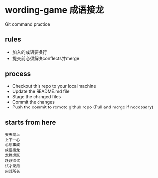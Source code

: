 ﻿# wording-game 成语接龙
Git command practice

## rules
* 加入的成语要换行
* 提交前必须解决conflects并merge

## process
* Checkout this repo to your local machine
* Update the README.md file
* Stage the changed files
* Commit the changes
* Push the commit to remote github repo (Pull and merge if necessary)

## starts from here
```
天天向上
上下一心
心想事成
成语接龙
龙腾虎跃
跃跃欲试
试才录用
用其所长
```
